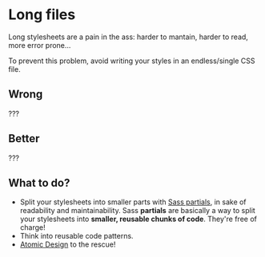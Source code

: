# Long files

Long stylesheets are a pain in the ass: harder to mantain, harder to read, more error prone…

To prevent this problem, avoid writing your styles in an endless/single CSS file.

## Wrong

???

## Better

???

## What to do?

- Split your stylesheets into smaller parts with [Sass partials](https://sass-lang.com/documentation/at-rules/import#partials), in sake of readability and maintainability. Sass **partials** are basically a way to split your stylesheets into **smaller, reusable chunks of code**. They're free of charge!
- Think into reusable code patterns.
- [Atomic Design](https://atomicdesign.bradfrost.com/table-of-contents/) to the rescue!
